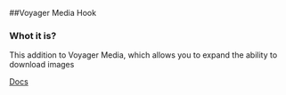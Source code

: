 ##Voyager Media Hook


### Whot it is?

This addition to Voyager Media, which allows you to expand the ability to download images

[Docs](https://akopean.github.io/voyager-media)
